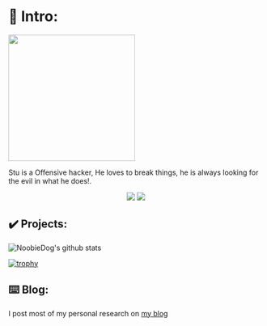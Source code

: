 # 🔑 Intro:

<img src="https://noobiedog.com/content/images/2020/04/DBGicHEXkAEgiek.jpg" data-canonical-src="https://noobiedog.com/content/images/2020/04/DBGicHEXkAEgiek.jpg" width="250" height="250" />

Stu is a Offensive hacker, He loves to break things, he is always looking for the evil in what he does!.

<p align="center">
<a href="https://twitter.com/NoobieDog"><img src="https://img.shields.io/twitter/follow/NoobieDog?color=28aee4&label=%40NoobieDog&logo=twitter&logoColor=28aee4&style=for-the-badge"></a>
<a href="https://github.com/NoobieDog"><img src="https://img.shields.io/github/followers/NoobieDog?color=%2328aee4&logoColor=28aee4&logo=github&style=for-the-badge"></a>
</p>

## ✔️ Projects:

![NoobieDog's github stats](https://github-readme-stats.vercel.app/api?username=NoobieDog&show_icons=true&title_color=fff&icon_color=79ff97&text_color=9f9f9f&bg_color=151515)

[![trophy](https://github-profile-trophy.vercel.app/?username=NoobieDog)](https://github.com/ryo-ma/github-profile-trophy)

## ⌨️ Blog: 
I post most of my personal research on [my blog](https://noobiedog.com)
